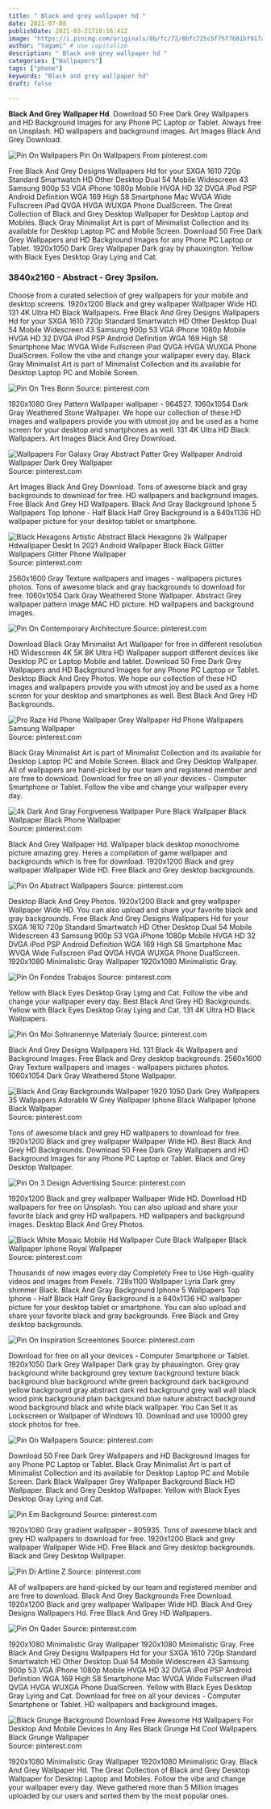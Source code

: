 ```yaml
---
title: " Black and grey wallpaper hd "
date: 2021-07-08
publishDate: 2021-03-21T10:16:41Z
image: "https://i.pinimg.com/originals/8b/fc/72/8bfc725c5f75f7681bf917a7a751aa95.jpg"
author: "Yagami" # use capitalize
description: " Black and grey wallpaper hd "
categories: ["Wallpapers"]
tags: ["phone"]
keywords: "Black and grey wallpaper hd"
draft: false

---
```



**Black And Grey Wallpaper Hd**. Download 50 Free Dark Grey Wallpapers and HD Background Images for any Phone PC Laptop or Tablet. Always free on Unsplash. HD wallpapers and background images. Art Images Black And Grey Download.

![Pin On Wallpapers](https://i.pinimg.com/originals/15/a1/50/15a150cac2fe0527216db502a5e63cba.jpg "Pin On Wallpapers")
Pin On Wallpapers From pinterest.com


Free Black And Grey Designs Wallpapers Hd for your SXGA 1610 720p Standard Smartwatch HD Other Desktop Dual 54 Mobile Widescreen 43 Samsung 900p 53 VGA iPhone 1080p Mobile HVGA HD 32 DVGA iPod PSP Android Definition WGA 169 High S8 Smartphone Mac WVGA Wide Fullscreen iPad QVGA HVGA WUXGA Phone DualScreen. The Great Collection of Black and Grey Desktop Wallpaper for Desktop Laptop and Mobiles. Black Gray Minimalist Art is part of Minimalist Collection and its available for Desktop Laptop PC and Mobile Screen. Download 50 Free Dark Grey Wallpapers and HD Background Images for any Phone PC Laptop or Tablet. 1920x1050 Dark Grey Wallpaper Dark gray by phauxington. Yellow with Black Eyes Desktop Gray Lying and Cat.

### 3840x2160 - Abstract - Grey 3psilon.

Choose from a curated selection of grey wallpapers for your mobile and desktop screens. 1920x1200 Black and grey wallpaper Wallpaper Wide HD. 131 4K Ultra HD Black Wallpapers. Free Black And Grey Designs Wallpapers Hd for your SXGA 1610 720p Standard Smartwatch HD Other Desktop Dual 54 Mobile Widescreen 43 Samsung 900p 53 VGA iPhone 1080p Mobile HVGA HD 32 DVGA iPod PSP Android Definition WGA 169 High S8 Smartphone Mac WVGA Wide Fullscreen iPad QVGA HVGA WUXGA Phone DualScreen. Follow the vibe and change your wallpaper every day. Black Gray Minimalist Art is part of Minimalist Collection and its available for Desktop Laptop PC and Mobile Screen.


![Pin On Tres Bonn](https://i.pinimg.com/originals/e2/3f/a6/e23fa65dcedeb00cc5f9ac4ca015699d.jpg "Pin On Tres Bonn")
Source: pinterest.com

1920x1080 Grey Pattern Wallpaper wallpaper - 964527. 1060x1054 Dark Gray Weathered Stone Wallpaper. We hope our collection of these HD images and wallpapers provide you with utmost joy and be used as a home screen for your desktop and smartphones as well. 131 4K Ultra HD Black Wallpapers. Art Images Black And Grey Download.

![Wallpapers For Galaxy Gray Abstract Patter Grey Wallpaper Android Wallpaper Dark Grey Wallpaper](https://i.pinimg.com/originals/2c/01/3d/2c013df0e45a9783a6c87efd3c88ff9b.jpg "Wallpapers For Galaxy Gray Abstract Patter Grey Wallpaper Android Wallpaper Dark Grey Wallpaper")
Source: pinterest.com

Art Images Black And Grey Download. Tons of awesome black and gray backgrounds to download for free. HD wallpapers and background images. Free Black And Grey HD Wallpapers. Black And Gray Background Iphone 5 Wallpapers Top Iphone - Half Black Half Grey Background is a 640x1136 HD wallpaper picture for your desktop tablet or smartphone.

![Black Hexagons Artistic Abstract Black Hexagons 2k Wallpaper Hdwallpaper Deskt In 2021 Android Wallpaper Black Black Glitter Wallpapers Glitter Phone Wallpaper](https://i.pinimg.com/originals/46/25/b2/4625b226c3f5e29a5df62a0b4faaefed.jpg "Black Hexagons Artistic Abstract Black Hexagons 2k Wallpaper Hdwallpaper Deskt In 2021 Android Wallpaper Black Black Glitter Wallpapers Glitter Phone Wallpaper")
Source: pinterest.com

2560x1600 Gray Texture wallpapers and images - wallpapers pictures photos. Tons of awesome black and gray backgrounds to download for free. 1060x1054 Dark Gray Weathered Stone Wallpaper. Abstract Grey wallpaper pattern image MAC HD picture. HD wallpapers and background images.

![Pin On Contemporary Architecture](https://i.pinimg.com/originals/d3/bb/15/d3bb15dfb5ed6a18e2cf645d834855d4.jpg "Pin On Contemporary Architecture")
Source: pinterest.com

Download Black Gray Minimalist Art Wallpaper for free in different resolution HD Widescreen 4K 5K 8K Ultra HD Wallpaper support different devices like Desktop PC or Laptop Mobile and tablet. Download 50 Free Dark Grey Wallpapers and HD Background Images for any Phone PC Laptop or Tablet. Desktop Black And Grey Photos. We hope our collection of these HD images and wallpapers provide you with utmost joy and be used as a home screen for your desktop and smartphones as well. Best Black And Grey HD Backgrounds.

![Pro Raze Hd Phone Wallpaper Grey Wallpaper Hd Phone Wallpapers Samsung Wallpaper](https://i.pinimg.com/originals/65/5b/20/655b209ac03a67824b2d5f20a3e27a23.jpg "Pro Raze Hd Phone Wallpaper Grey Wallpaper Hd Phone Wallpapers Samsung Wallpaper")
Source: pinterest.com

Black Gray Minimalist Art is part of Minimalist Collection and its available for Desktop Laptop PC and Mobile Screen. Black and Grey Desktop Wallpaper. All of wallpapers are hand-picked by our team and registered member and are free to download. Download for free on all your devices - Computer Smartphone or Tablet. Follow the vibe and change your wallpaper every day.

![4k Dark And Gray Forgiveness Wallpaper Pure Black Wallpaper Black Wallpaper Black Phone Wallpaper](https://i.pinimg.com/originals/7d/d2/75/7dd275e4b2888371a12e040b9a4d101e.jpg "4k Dark And Gray Forgiveness Wallpaper Pure Black Wallpaper Black Wallpaper Black Phone Wallpaper")
Source: pinterest.com

Black And Grey Wallpaper Hd. Wallpaper black desktop monochrome picture amazing grey. Heres a compilation of game wallpaper and backgrounds which is free for download. 1920x1200 Black and grey wallpaper Wallpaper Wide HD. Free Black and Grey desktop backgrounds.

![Pin On Abstract Wallpapers](https://i.pinimg.com/originals/02/fb/32/02fb32678c8a32707c52084c315dc5e9.jpg "Pin On Abstract Wallpapers")
Source: pinterest.com

Desktop Black And Grey Photos. 1920x1200 Black and grey wallpaper Wallpaper Wide HD. You can also upload and share your favorite black and gray backgrounds. Free Black And Grey Designs Wallpapers Hd for your SXGA 1610 720p Standard Smartwatch HD Other Desktop Dual 54 Mobile Widescreen 43 Samsung 900p 53 VGA iPhone 1080p Mobile HVGA HD 32 DVGA iPod PSP Android Definition WGA 169 High S8 Smartphone Mac WVGA Wide Fullscreen iPad QVGA HVGA WUXGA Phone DualScreen. 1920x1080 Minimalistic Gray Wallpaper 1920x1080 Minimalistic Gray.

![Pin On Fondos Trabajos](https://i.pinimg.com/736x/7e/72/6e/7e726e02e0ab7b4f5b5912c4a096ff06.jpg "Pin On Fondos Trabajos")
Source: pinterest.com

Yellow with Black Eyes Desktop Gray Lying and Cat. Follow the vibe and change your wallpaper every day. Best Black And Grey HD Backgrounds. Yellow with Black Eyes Desktop Gray Lying and Cat. 131 4K Ultra HD Black Wallpapers.

![Pin On Moi Sohranennye Materialy](https://i.pinimg.com/originals/45/ae/e3/45aee3cc36e705a9fc5321caaa3c1ecf.jpg "Pin On Moi Sohranennye Materialy")
Source: pinterest.com

Black And Grey Designs Wallpapers Hd. 131 Black 4k Wallpapers and Background Images. Free Black and Grey desktop backgrounds. 2560x1600 Gray Texture wallpapers and images - wallpapers pictures photos. 1060x1054 Dark Gray Weathered Stone Wallpaper.

![Black And Gray Backgrounds Wallpaper 1920 1050 Dark Grey Wallpapers 35 Wallpapers Adorable W Grey Wallpaper Iphone Black Wallpaper Iphone Black Wallpaper](https://i.pinimg.com/originals/01/51/c4/0151c45838c9b79e70c854faf0f578d9.jpg "Black And Gray Backgrounds Wallpaper 1920 1050 Dark Grey Wallpapers 35 Wallpapers Adorable W Grey Wallpaper Iphone Black Wallpaper Iphone Black Wallpaper")
Source: pinterest.com

Tons of awesome black and grey HD wallpapers to download for free. 1920x1200 Black and grey wallpaper Wallpaper Wide HD. Best Black And Grey HD Backgrounds. Download 50 Free Dark Grey Wallpapers and HD Background Images for any Phone PC Laptop or Tablet. Black and Grey Desktop Wallpaper.

![Pin On 3 Design Advertising](https://i.pinimg.com/originals/1a/e8/62/1ae862e1f904d7a165524b9fca8fa23b.jpg "Pin On 3 Design Advertising")
Source: pinterest.com

1920x1200 Black and grey wallpaper Wallpaper Wide HD. Download HD wallpapers for free on Unsplash. You can also upload and share your favorite black and grey HD wallpapers. HD wallpapers and background images. Desktop Black And Grey Photos.

![Black White Mosaic Mobile Hd Wallpaper Cute Black Wallpaper Black Wallpaper Iphone Royal Wallpaper](https://i.pinimg.com/originals/b7/b2/90/b7b290466d1896ade89a781a41aa57eb.jpg "Black White Mosaic Mobile Hd Wallpaper Cute Black Wallpaper Black Wallpaper Iphone Royal Wallpaper")
Source: pinterest.com

Thousands of new images every day Completely Free to Use High-quality videos and images from Pexels. 728x1100 Wallpaper Lyria Dark grey shimmer Black. Black And Gray Background Iphone 5 Wallpapers Top Iphone - Half Black Half Grey Background is a 640x1136 HD wallpaper picture for your desktop tablet or smartphone. You can also upload and share your favorite black and gray backgrounds. Free Black and Grey desktop backgrounds.

![Pin On Inspiration Screentones](https://i.pinimg.com/originals/cd/53/bb/cd53bbf3b0a5c023d054311f6c9349d1.jpg "Pin On Inspiration Screentones")
Source: pinterest.com

Download for free on all your devices - Computer Smartphone or Tablet. 1920x1050 Dark Grey Wallpaper Dark gray by phauxington. Grey gray background white background grey texture background texture black background blue background white green background dark background yellow background gray abstract dark red background grey wall wall black wood pink background plain background blue nature abstract background wood background black and white black wallpaper. You Can Set it as Lockscreen or Wallpaper of Windows 10. Download and use 10000 grey stock photos for free.

![Pin On Wallpapers](https://i.pinimg.com/originals/15/a1/50/15a150cac2fe0527216db502a5e63cba.jpg "Pin On Wallpapers")
Source: pinterest.com

Download 50 Free Dark Grey Wallpapers and HD Background Images for any Phone PC Laptop or Tablet. Black Gray Minimalist Art is part of Minimalist Collection and its available for Desktop Laptop PC and Mobile Screen. Dark Black Wallpaper Grey Wallpaper Background Black HD Wallpaper. Black and Grey Desktop Wallpaper. Yellow with Black Eyes Desktop Gray Lying and Cat.

![Pin Em Background](https://i.pinimg.com/originals/f1/32/15/f13215a3276ab6f25339d39221caa4aa.jpg "Pin Em Background")
Source: pinterest.com

1920x1080 Gray gradient wallpaper - 805935. Tons of awesome black and grey HD wallpapers to download for free. 1920x1200 Black and grey wallpaper Wallpaper Wide HD. Free Black and Grey desktop backgrounds. Black and Grey Desktop Wallpaper.

![Pin Di Artline Z](https://i.pinimg.com/originals/b8/c0/30/b8c030136bde5a1e4f89ef6b4bbaf3ea.jpg "Pin Di Artline Z")
Source: pinterest.com

All of wallpapers are hand-picked by our team and registered member and are free to download. Black And Grey Backgrounds Free Download. 1920x1200 Black and grey wallpaper Wallpaper Wide HD. Black And Grey Designs Wallpapers Hd. Free Black And Grey HD Wallpapers.

![Pin On Qader](https://i.pinimg.com/originals/7e/c4/12/7ec412a3667beb5873845ab8346980ce.jpg "Pin On Qader")
Source: pinterest.com

1920x1080 Minimalistic Gray Wallpaper 1920x1080 Minimalistic Gray. Free Black And Grey Designs Wallpapers Hd for your SXGA 1610 720p Standard Smartwatch HD Other Desktop Dual 54 Mobile Widescreen 43 Samsung 900p 53 VGA iPhone 1080p Mobile HVGA HD 32 DVGA iPod PSP Android Definition WGA 169 High S8 Smartphone Mac WVGA Wide Fullscreen iPad QVGA HVGA WUXGA Phone DualScreen. Yellow with Black Eyes Desktop Gray Lying and Cat. Download for free on all your devices - Computer Smartphone or Tablet. HD wallpapers and background images.

![Black Grunge Background Download Free Awesome Hd Wallpapers For Desktop And Mobile Devices In Any Res Black Grunge Hd Cool Wallpapers Black Grunge Wallpaper](https://i.pinimg.com/originals/8b/fc/72/8bfc725c5f75f7681bf917a7a751aa95.jpg "Black Grunge Background Download Free Awesome Hd Wallpapers For Desktop And Mobile Devices In Any Res Black Grunge Hd Cool Wallpapers Black Grunge Wallpaper")
Source: pinterest.com

1920x1080 Minimalistic Gray Wallpaper 1920x1080 Minimalistic Gray. Black And Grey Wallpaper Hd. The Great Collection of Black and Grey Desktop Wallpaper for Desktop Laptop and Mobiles. Follow the vibe and change your wallpaper every day. Weve gathered more than 5 Million Images uploaded by our users and sorted them by the most popular ones.


